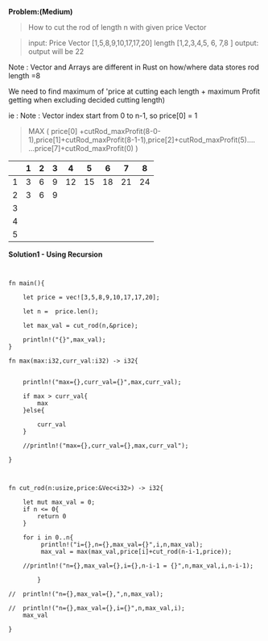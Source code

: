 **Problem:(Medium)**

>How to cut the rod of length n with given price Vector

> input: Price Vector [1,5,8,9,10,17,17,20]
         length       [1,2,3,4,5,  6, 7,8 ]
 > output: output will be 22

Note : Vector and Arrays are different in Rust on how/where data stores
rod length =8 

We need to find maximum of 'price at cutting each length + maximum Profit getting when excluding decided cutting length) 

ie : 
Note : Vector index start from 0 to n-1, so price[0] = 1
> MAX ( price[0] +cutRod_maxProfit(8-0-1),price[1]+cutRod_maxProfit(8-1-1),price[2]+cutRod_maxProfit(5)....
        ...price[7]+cutRod_maxProfit(0) )

            
 |    | 1  | 2 |  3  | 4  | 5  | 6  |  7|  8|
 |----|----|----|----|----|----|----|---|---|
 |  1 | 3  | 6 | 9  | 12 | 15 | 18 | 21 | 24|
 |  2 | 3 | 6  | 9  |  |
 |  3 |  |  |  |  |  |
 |  4 |  |  |  |  |  |
 |  5 |  |  |  |  |  | 
 
 
 
 

**Solution1 - Using Recursion**

```
 

fn main(){

	let price = vec![3,5,8,9,10,17,17,20];

	let n =  price.len();

	let max_val = cut_rod(n,&price);
	
	println!("{}",max_val);
}

fn max(max:i32,curr_val:i32) -> i32{


	println!("max={},curr_val={}",max,curr_val);
	
	if max > curr_val{
		max
	}else{

		curr_val
	}

	//println!("max={},curr_val={},max,curr_val");

}



fn cut_rod(n:usize,price:&Vec<i32>) -> i32{	

	let mut max_val = 0;
	if n <= 0{
		return 0
	}
	
	for i in 0..n{
		 println!("i={},n={},max_val={}",i,n,max_val);
		 max_val = max(max_val,price[i]+cut_rod(n-i-1,price));
		
	//println!("n={},max_val={},i={},n-i-1 = {}",n,max_val,i,n-i-1);

		}
	
//	println!("n={},max_val={},",n,max_val);
	
//	println!("n={},max_val={},i={}",n,max_val,i);
	max_val

}



 
 
```
